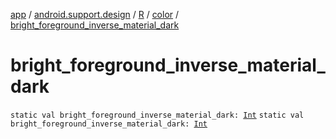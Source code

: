 [app](../../../index.md) / [android.support.design](../../index.md) / [R](../index.md) / [color](index.md) / [bright_foreground_inverse_material_dark](.)

# bright_foreground_inverse_material_dark

`static val bright_foreground_inverse_material_dark: `[`Int`](https://kotlinlang.org/api/latest/jvm/stdlib/kotlin/-int/index.html)
`static val bright_foreground_inverse_material_dark: `[`Int`](https://kotlinlang.org/api/latest/jvm/stdlib/kotlin/-int/index.html)
